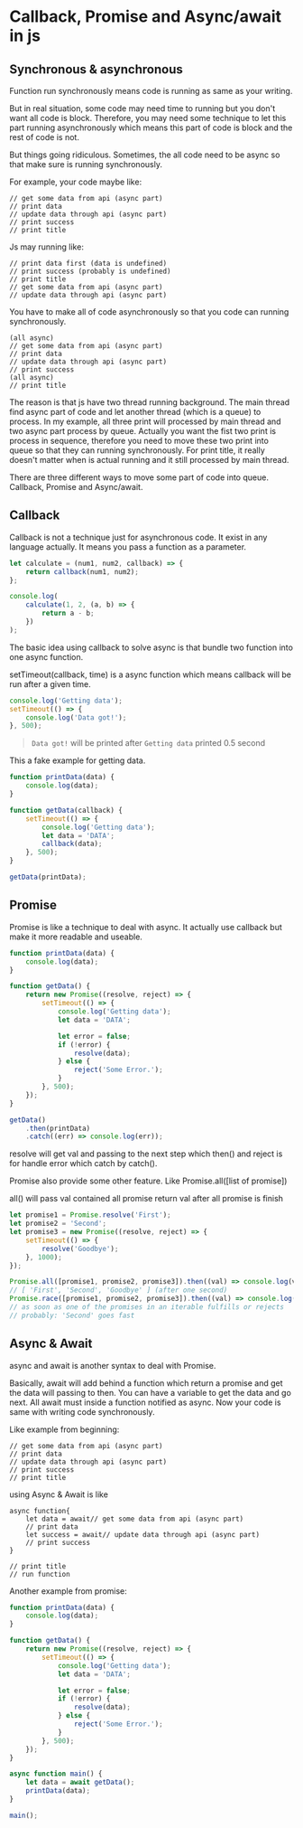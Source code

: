 # Callback, Promise and Async/await in js


## Synchronous & asynchronous

Function run synchronously means code is running as same as your writing.

But in real situation, some code may need time to running but you don't want all code is block. Therefore, you may need some technique to let this part running asynchronously which means this part of code is block and the rest of code is not.

But things going ridiculous. Sometimes, the all code need to be async so that make sure is running synchronously.

For example, your code maybe like:

```
// get some data from api (async part)
// print data
// update data through api (async part)
// print success
// print title
```

Js may running like:

```
// print data first (data is undefined)
// print success (probably is undefined)
// print title
// get some data from api (async part)
// update data through api (async part)
```

You have to make all of code asynchronously so that you code can running synchronously.

```
(all async)
// get some data from api (async part)
// print data
// update data through api (async part)
// print success
(all async)
// print title
```

The reason is that js have two thread running background. The main thread find async part of code and let another thread (which is a queue) to process. In my example, all three print will processed by main thread and two async part process by queue. Actually you want the fist two print is process in sequence, therefore you need to move these two print into queue so that they can running synchronously. For print title, it really doesn't matter when is actual running and it still processed by main thread.

There are three different ways to move some part of code into queue. Callback, Promise and Async/await.

## Callback

Callback is not a technique just for asynchronous code. It exist in any language actually. It means you pass a function as a parameter.

```js
let calculate = (num1, num2, callback) => {
    return callback(num1, num2);
};

console.log(
    calculate(1, 2, (a, b) => {
        return a - b;
    })
);
```

The basic idea using callback to solve async is that bundle two function into one async function.

setTimeout(callback, time) is a async function which means callback will be run after a given time.

```js
console.log('Getting data');
setTimeout(() => {
    console.log('Data got!');
}, 500);
```

> `Data got!` will be printed after `Getting data` printed 0.5 second

This a fake example for getting data.

```js
function printData(data) {
    console.log(data);
}

function getData(callback) {
    setTimeout(() => {
        console.log('Getting data');
        let data = 'DATA';
        callback(data);
    }, 500);
}

getData(printData);
```

## Promise

Promise is like a technique to deal with async. It actually use callback but make it more readable and useable.

```js
function printData(data) {
    console.log(data);
}

function getData() {
    return new Promise((resolve, reject) => {
        setTimeout(() => {
            console.log('Getting data');
            let data = 'DATA';

            let error = false;
            if (!error) {
                resolve(data);
            } else {
                reject('Some Error.');
            }
        }, 500);
    });
}

getData()
    .then(printData)
    .catch((err) => console.log(err));
```

resolve will get val and passing to the next step which then() and reject is for handle error which catch by catch().

Promise also provide some other feature. Like Promise.all([list of promise])

all() will pass val contained all promise return val after all promise is finish

```js
let promise1 = Promise.resolve('First');
let promise2 = 'Second';
let promise3 = new Promise((resolve, reject) => {
    setTimeout(() => {
        resolve('Goodbye');
    }, 1000);
});

Promise.all([promise1, promise2, promise3]).then((val) => console.log(val));
// [ 'First', 'Second', 'Goodbye' ] (after one second)
Promise.race([promise1, promise2, promise3]).then((val) => console.log(val));
// as soon as one of the promises in an iterable fulfills or rejects
// probably: 'Second' goes fast
```

## Async & Await

async and await is another syntax to deal with Promise.

Basically, await will add behind a function which return a promise and get the data will passing to then. You can have a variable to get the data and go next. All await must inside a function notified as async. Now your code is same with writing code synchronously.

Like example from beginning:

```
// get some data from api (async part)
// print data
// update data through api (async part)
// print success
// print title
```

using Async & Await is like

```
async function{
    let data = await// get some data from api (async part)
    // print data
    let success = await// update data through api (async part)
    // print success
}

// print title
// run function
```

Another example from promise:

```js
function printData(data) {
    console.log(data);
}

function getData() {
    return new Promise((resolve, reject) => {
        setTimeout(() => {
            console.log('Getting data');
            let data = 'DATA';

            let error = false;
            if (!error) {
                resolve(data);
            } else {
                reject('Some Error.');
            }
        }, 500);
    });
}

async function main() {
    let data = await getData();
    printData(data);
}

main();
```

